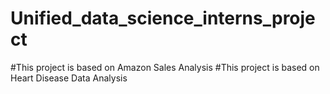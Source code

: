 # Unified_data_science_interns_project
#This project is based on Amazon Sales Analysis
#This project is based on Heart Disease Data Analysis 
